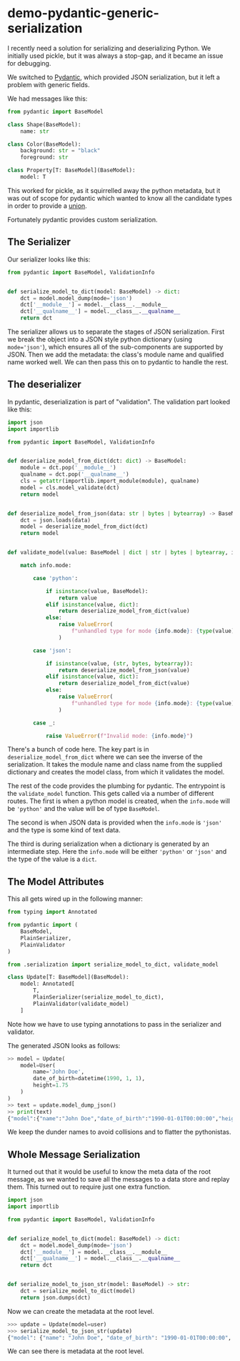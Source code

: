 # demo-pydantic-generic-serialization

I recently need a solution for serializing and deserializing Python. We initially
used pickle, but it was always a stop-gap, and it became an issue for debugging.

We switched to [Pydantic](https://github.com/pydantic/pydantic), which provided
JSON serialization, but it left a problem with generic fields.

We had messages like this:

```python
from pydantic import BaseModel

class Shape(BaseModel):
    name: str

class Color(BaseModel):
    background: str = "black"
    foreground: str

class Property[T: BaseModel](BaseModel):
    model: T
```

This worked for pickle, as it squirrelled away the python metadata, but it was
out of scope for pydantic which wanted to know all the candidate types in order to
provide a [union](https://docs.pydantic.dev/latest/concepts/unions/).

Fortunately pydantic provides custom serialization.

## The Serializer

Our serializer looks like this:

```python
from pydantic import BaseModel, ValidationInfo


def serialize_model_to_dict(model: BaseModel) -> dict:
    dct = model.model_dump(mode='json')
    dct['__module__'] = model.__class__.__module__
    dct['__qualname__'] = model.__class__.__qualname__
    return dct
```

The serializer allows us to separate the stages of JSON serialization. First we
break the object into a JSON style python dictionary (using `mode='json'`),
which ensures all of the sub-components are supported by JSON. Then we add
the metadata: the class's module name and qualified name worked well. We can
then pass this on to pydantic to handle the rest.

## The deserializer

In pydantic, deserialization is part of "validation". The validation part
looked like this:

```python
import json
import importlib

from pydantic import BaseModel, ValidationInfo


def deserialize_model_from_dict(dct: dict) -> BaseModel:
    module = dct.pop('__module__')
    qualname = dct.pop('__qualname__')
    cls = getattr(importlib.import_module(module), qualname)
    model = cls.model_validate(dct)
    return model


def deserialize_model_from_json(data: str | bytes | bytearray) -> BaseModel:
    dct = json.loads(data)
    model = deserialize_model_from_dict(dct)
    return model


def validate_model(value: BaseModel | dict | str | bytes | bytearray, info: ValidationInfo) -> BaseModel:

    match info.mode:

        case 'python':

            if isinstance(value, BaseModel):
                return value
            elif isinstance(value, dict):
                return deserialize_model_from_dict(value)
            else:
                raise ValueError(
                    f"unhandled type for mode {info.mode}: {type(value)}"
                )

        case 'json':

            if isinstance(value, (str, bytes, bytearray)):
                return deserialize_model_from_json(value)
            elif isinstance(value, dict):
                return deserialize_model_from_dict(value)
            else:
                raise ValueError(
                    f"unhandled type for mode {info.mode}: {type(value)}"
                )

        case _:

            raise ValueError(f"Invalid mode: {info.mode}")
```

There's a bunch of code here. The key part is in `deserialize_model_from_dict`
where we can see the inverse of the serialization. It takes the module name and
class name from the supplied dictionary and creates the model class, from which it validates
the model.

The rest of the code provides the plumbing for pydantic. The entrypoint is the
`validate_model` function. This gets called via a number of different routes.
The first is when a python model is created, when the `info.mode` will be
`'python'` and the value will be of type `BaseModel`.

The second is when JSON data is provided when the `info.mode` is `'json'` and
the type is some kind of text data.

The third is during serialization when a dictionary is generated by an
intermediate step. Here the `info.mode` will be either `'python'` or `'json'`
and the type of the value is a `dict`.

## The Model Attributes

This all gets wired up in the following manner:

```python
from typing import Annotated

from pydantic import (
    BaseModel,
    PlainSerializer,
    PlainValidator
)

from .serialization import serialize_model_to_dict, validate_model

class Update[T: BaseModel](BaseModel):
    model: Annotated[
        T,
        PlainSerializer(serialize_model_to_dict),
        PlainValidator(validate_model)
    ]
```

Note how we have to use typing annotations to pass in the serializer and validator.

The generated JSON looks as follows:

```python
>> model = Update(
    model=User(
        name='John Doe',
        date_of_birth=datetime(1990, 1, 1),
        height=1.75
    )
)
>> text = update.model_dump_json()
>> print(text)
{"model":{"name":"John Doe","date_of_birth":"1990-01-01T00:00:00","height":1.75,"__module__":"kafka_ex1.models","__qualname__":"User"}}
```

We keep the dunder names to avoid collisions and to flatter the pythonistas.

## Whole Message Serialization

It turned out that it would be useful to know the meta data of the root message, as we wanted to save all the messages to a data store and replay them. This turned out to require just one extra function.

```python
import json
import importlib

from pydantic import BaseModel, ValidationInfo


def serialize_model_to_dict(model: BaseModel) -> dict:
    dct = model.model_dump(mode='json')
    dct['__module__'] = model.__class__.__module__
    dct['__qualname__'] = model.__class__.__qualname__
    return dct


def serialize_model_to_json_str(model: BaseModel) -> str:
    dct = serialize_model_to_dict(model)
    return json.dumps(dct)
```

Now we can create the metadata at the root level.

```python
>>> update = Update(model=user)
>>> serialize_model_to_json_str(update)
{"model": {"name": "John Doe", "date_of_birth": "1990-01-01T00:00:00", "height": 1.75, "__module__": "demo.models", "__qualname__": "User"}, "__module__": "demo.models", "__qualname__": "Update"}
```

We can see there is metadata at the root level.


